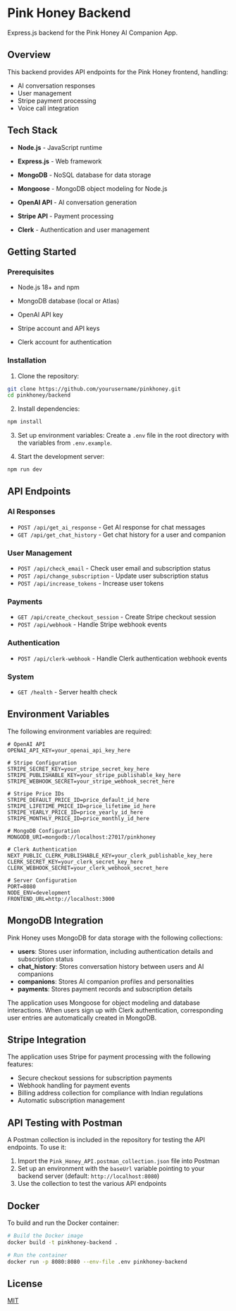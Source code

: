 # Pink Honey Backend

Express.js backend for the Pink Honey AI Companion App.

## Overview

This backend provides API endpoints for the Pink Honey frontend, handling:

- AI conversation responses
- User management
- Stripe payment processing
- Voice call integration

## Tech Stack

- **Node.js** - JavaScript runtime
- **Express.js** - Web framework
- **MongoDB** - NoSQL database for data storage
- **Mongoose** - MongoDB object modeling for Node.js
- **OpenAI API** - AI conversation generation
- **Stripe API** - Payment processing

- **Clerk** - Authentication and user management

## Getting Started

### Prerequisites

- Node.js 18+ and npm
- MongoDB database (local or Atlas)
- OpenAI API key
- Stripe account and API keys

- Clerk account for authentication

### Installation

1. Clone the repository:

```bash
git clone https://github.com/yourusername/pinkhoney.git
cd pinkhoney/backend
```

2. Install dependencies:

```bash
npm install
```

3. Set up environment variables:
   Create a `.env` file in the root directory with the variables from `.env.example`.

4. Start the development server:

```bash
npm run dev
```

## API Endpoints

### AI Responses

- `POST /api/get_ai_response` - Get AI response for chat messages
- `GET /api/get_chat_history` - Get chat history for a user and companion

### User Management

- `POST /api/check_email` - Check user email and subscription status
- `POST /api/change_subscription` - Update user subscription status
- `POST /api/increase_tokens` - Increase user tokens

### Payments

- `GET /api/create_checkout_session` - Create Stripe checkout session
- `POST /api/webhook` - Handle Stripe webhook events

### Authentication

- `POST /api/clerk-webhook` - Handle Clerk authentication webhook events

### System

- `GET /health` - Server health check

## Environment Variables

The following environment variables are required:

```
# OpenAI API
OPENAI_API_KEY=your_openai_api_key_here

# Stripe Configuration
STRIPE_SECRET_KEY=your_stripe_secret_key_here
STRIPE_PUBLISHABLE_KEY=your_stripe_publishable_key_here
STRIPE_WEBHOOK_SECRET=your_stripe_webhook_secret_here

# Stripe Price IDs
STRIPE_DEFAULT_PRICE_ID=price_default_id_here
STRIPE_LIFETIME_PRICE_ID=price_lifetime_id_here
STRIPE_YEARLY_PRICE_ID=price_yearly_id_here
STRIPE_MONTHLY_PRICE_ID=price_monthly_id_here

# MongoDB Configuration
MONGODB_URI=mongodb://localhost:27017/pinkhoney

# Clerk Authentication
NEXT_PUBLIC_CLERK_PUBLISHABLE_KEY=your_clerk_publishable_key_here
CLERK_SECRET_KEY=your_clerk_secret_key_here
CLERK_WEBHOOK_SECRET=your_clerk_webhook_secret_here

# Server Configuration
PORT=8080
NODE_ENV=development
FRONTEND_URL=http://localhost:3000
```

## MongoDB Integration

Pink Honey uses MongoDB for data storage with the following collections:

- **users**: Stores user information, including authentication details and subscription status
- **chat_history**: Stores conversation history between users and AI companions
- **companions**: Stores AI companion profiles and personalities
- **payments**: Stores payment records and subscription details

The application uses Mongoose for object modeling and database interactions. When users sign up with Clerk authentication, corresponding user entries are automatically created in MongoDB.

## Stripe Integration

The application uses Stripe for payment processing with the following features:

- Secure checkout sessions for subscription payments
- Webhook handling for payment events
- Billing address collection for compliance with Indian regulations
- Automatic subscription management

## API Testing with Postman

A Postman collection is included in the repository for testing the API endpoints. To use it:

1. Import the `Pink_Honey_API.postman_collection.json` file into Postman
2. Set up an environment with the `baseUrl` variable pointing to your backend server (default: `http://localhost:8080`)
3. Use the collection to test the various API endpoints

## Docker

To build and run the Docker container:

```bash
# Build the Docker image
docker build -t pinkhoney-backend .

# Run the container
docker run -p 8080:8080 --env-file .env pinkhoney-backend
```

## License

[MIT](LICENSE)

